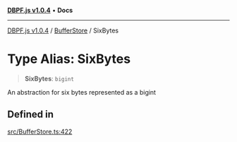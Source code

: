 [**DBPF.js v1.0.4**](../../README.md) • **Docs**

***

[DBPF.js v1.0.4](../../README.md) / [BufferStore](../README.md) / SixBytes

# Type Alias: SixBytes

> **SixBytes**: `bigint`

An abstraction for six bytes represented as a bigint

## Defined in

[src/BufferStore.ts:422](https://github.com/anonhostpi/DBPF.js/blob/96bf3262c3e4b9863c3bc71ebc15b70d5c50d6d9/src/BufferStore.ts#L422)
